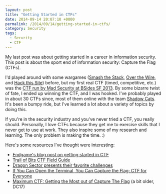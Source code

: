 ```yaml
---
layout: post
title: "Getting Started in CTFs"
date: 2014-09-14 20:07:10 +0000
permalink: /2014/09/14/getting-started-in-ctfs/
category: Security
tags:
  - Security
  - CTF
---
```

My last post was about getting started in a career in information security.  This post is about the sport end of information security: Capture the Flag (CTFs).

I'd played around with some wargames ([Smash the Stack](http://smashthestack.org/), [Over the Wire](http://overthewire.org/wargames/), and [Hack this Site](https://www.hackthissite.org/)) before, but my first real CTF (timed, competitive, etc.) was the [CTF run by Mad Security at BSides SF 2013](https://systemoverlord.com/blog/2013/03/02/bsides-sf-ctf-by-mad-security-part-1/).  By some bizarre twist of fate, I ended up winning the CTF, and I was hooked.  I've probably played in about 30 CTFs since, most of them online with the team [Shadow Cats](https://ctftime.org/team/4710).  It's been a bumpy ride, but I've learned a lot about a variety of topics by doing this.

If you're in the security industry and you've never tried a CTF, you really should.  Personally, I love CTFs because they get me to exercise skills that I never get to use at work.  They also inspire some of my research and learning.  The only problem is making the time. :)

Here's some resources I've thought were interesting:

- [Endgame's blog post on getting started in CTF](http://www.endgame.com/blog/how-to-get-started-in-ctf.html)
- [Trail of Bits CTF Field Guide](https://trailofbits.github.io/ctf/)
- [Dragon Sector presents their favorite challenges](https://www.youtube.com/watch?v=h6oLWmzgDGc)
- [If You Can Open the Terminal, You Can Capture the Flag: CTF for Everyone](https://www.youtube.com/watch?v=b--MeumOcVM)
- [Maximum CTF: Getting the Most out of Capture The Flag](https://www.youtube.com/watch?v=ZIFQuraUJLU) (a bit older, DC17)
